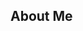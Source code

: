 ## About Me

<!--
**Edwurd478/Edwurd478** is a ✨ _special_ ✨ repository because its `README.md` (this file) appears on your GitHub profile.

I'm Edward, a self-taught developer, entrepreneur, and an incoming first-year at the University of Chicago

- 🔭 I’m currently developing a machine-learning program to help students and employees practice giving presentations. I'm also starting a clothing brand on the side.
- 🌱 I’m currently studying Economics and Computational & Applied Mathematics at the University of Chicago 
- 👯 I’m looking to collaborate on hosting my digital services online and growing my businesses
- 📫 Contact/Business inquiries: edwardh@uchicago.edu
- 😄 Pronouns: he/him
